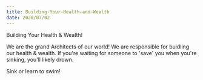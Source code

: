 ```yaml
---
title: Building-Your-Health-and-Wealth
date: 2020/07/02
---
```


Building Your Health & Wealth!

We are the grand Architects of our world!
We are responsible for buidling our health & wealth.
If you're waiting for someone to 'save' you when you're sinking,
you'll likely drown. 

Sink or learn to swim!
